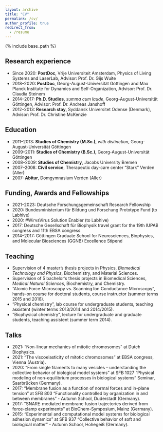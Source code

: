 ```yaml
---
layout: archive
title: "CV"
permalink: /cv/
author_profile: true
redirect_from:
  - /resume
---
```


{% include base_path %}

## Research experience

- Since 2020: **PostDoc**, Vrije Universiteit Amsterdam, Physics of Living Systems and LaserLab, Advisor: Prof. Dr. Gijs Wuite    
- 2018–2020: **PostDoc**, Georg-August-Universität Göttingen and Max Planck Institute for Dynamics and Self-Organization, Advisor: Prof. Dr. Claudia Steinem   
- 2014–2017: **Ph.D. Studies**, *summa cum laude*, Georg-August-Universität Göttingen, Advisor: Prof. Dr. Andreas Janshoff  
- 2012–2013: **Research stay**, Syddansk Universitet Odense (Denmark), Advisor: Prof. Dr. Christine McKenzie  

## Education

- 2011–2013: **Studies of Chemistry (M.Sc.)**, *with distinction*, Georg-August-Universität Göttingen  
- 2009–2011: **Studies of Chemistry (B.Sc.)**, Georg-August-Universität Göttingen  
- 2008–2009: **Studies of Chemistry**, Jacobs University Bremen  
- 2007–2008: **Civil service**, Therapeutic day-care center “Stark” Verden (Aller)  
- 2007: **Abitur**, Domgymnasium Verden (Aller)  
  
## Funding, Awards and Fellowships

- 2021–2023: Deutsche Forschungsgemeinschaft Research Fellowship  
- 2020: Bundesministerium für Bildung und Forschung Prototype Fund (to Labhive)  
- 2020: #WirvsVirus Solution Enabler (to Labhive)  
- 2017: Deutsche Gesellschaft für Biophysik travel grant for the 19th IUPAB congress and 11th EBSA congress  
- 2014–2017: Göttingen Graduate School for Neurosciences, Biophysics, and Molecular Biosciences (GGNB) Excellence Stipend  

## Teaching

- Supervision of 4 master’s thesis projects in Physics, *Biomedical Technology and Physics*, Biochemistry, and Material Sciences.  
- Supervision of 5 bachelor’s thesis projects in Biomedical Sciences, *Medical Natural Sciences*, Biochemistry, and Chemistry.  
- “Atomic Force Microscopy vs. Scanning Ion Conductance Microscopy”, hands-on course for doctoral students, course instructor (summer terms 2015 and 2016).  
- “Physical chemistry”, lab course for undergraduate students, teaching assistent (winter terms 2013/2014 and 2014/2015).  
- “Biophysical chemistry”, lecture for undergraduate and graduate students, teaching assistent (summer term 2014).  

## Talks

- 2021: “Non-linear mechanics of mitotic chromosomes” at Dutch Biophysics.  
- 2021: “The viscoelasticity of mitotic chromosomes” at EBSA congress, Vienna (Austria).  
- 2020: “From single filaments to many vesicles – understanding the collective behavior of biological model systems” at SFB 1027 “Physical modeling of non-equilibrium processes in biological systems” Seminar, Saarbrücken (Germany).  
- 2017: “Membrane fusion as a function of normal forces and in-plane tension” at SFB 803 “Functionality controlled by organization in and between membranes” - Autumn School, Duderstadt (Germany).  
- 2017: “SNARE-mediated membrane fusion trajectories derived from force-clamp experiments” at BioChem-Symposium, Mainz (Germany).  
- 2015: “Experimental and computational model systems for biological adhesion dynamics” at SFB 937 “Collective behavior of soft and biological matter” - Autumn School, Hohegeiß (Germany).  
